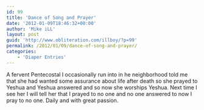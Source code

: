```yaml
---
id: 99
title: 'Dance of Song and Prayer'
date: '2012-01-09T18:46:32+00:00'
author: 'Mike iLL'
layout: post
guid: 'http://www.obliteration.com/illboy/?p=99'
permalink: /2012/01/09/dance-of-song-and-prayer/
categories:
    - 'Diaper Entries'
---
```


A fervent Pentecostal I occasionally run into in he neighborhood told me that she had wanted some assurance about life after death so she prayed to Yeshua and Yeshua answered and so now she worships Yeshua. Next time I see her I will tell her that I prayed to no one and no one answered to now I pray to no one. Daily and with great passion.